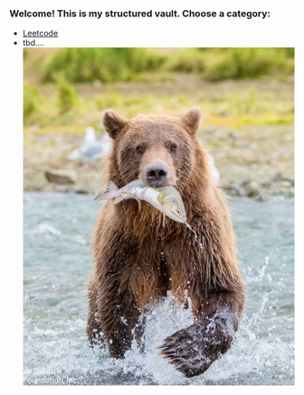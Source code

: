 
### Welcome! This is my structured vault. Choose a category:
- [Leetcode](Knowledge/Leetcode/Leetcode.md)
- tbd....
![](Knowledge/Assets/Images/Pasted%20image%2020250825123103.png)